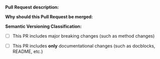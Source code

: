**Pull Request description:**


**Why should this Pull Request be merged:**


**Semantic Versioning Classification:**
- [ ] This PR includes major breaking changes (such as method changes)
- [ ] This PR includes **only** documentational changes (such as docblocks, README, etc.)

